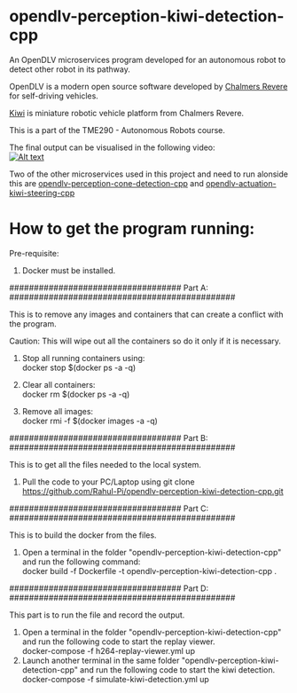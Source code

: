 # opendlv-perception-kiwi-detection-cpp
An OpenDLV microservices program developed for an autonomous robot to detect other robot in its pathway. 

OpenDLV is a modern open source software developed by [Chalmers Revere](https://github.com/chalmers-revere/opendlv) for self-driving vehicles. 

[Kiwi](https://github.com/chalmers-revere/opendlv-tutorial-kiwi) is miniature robotic vehicle platform from Chalmers Revere.

This is a part of the TME290 - Autonomous Robots course.

The final output can be visualised in the following video:\
[![Alt text](https://img.youtube.com/vi/fW5CsNZUt0I/0.jpg)](https://www.youtube.com/watch?v=fW5CsNZUt0I)

Two of the other microservices used in this project and need to run alonside this are [opendlv-perception-cone-detection-cpp](https://github.com/Rahul-Pi/opendlv-perception-cone-detection-cpp) and [opendlv-actuation-kiwi-steering-cpp](https://github.com/Rahul-Pi/opendlv-actuation-kiwi-steering-cpp)

# How to get the program running:

Pre-requisite:
1. Docker must be installed.

################################### Part A: ##############################################

This is to remove any images and containers that can create a conflict with the program.

Caution: This will wipe out all the containers so do it only if it is necessary.

1. Stop all running containers using:\
docker stop $(docker ps -a -q)

2. Clear all containers:\
docker rm $(docker ps -a -q)

3. Remove all images:\
docker rmi -f $(docker images -a -q)


################################### Part B: ##############################################

This is to get all the files needed to the local system.

1. Pull the code to your PC/Laptop using
   git clone https://github.com/Rahul-Pi/opendlv-perception-kiwi-detection-cpp.git

################################### Part C: ##############################################

This is to build the docker from the files.

1. Open a terminal in the folder "opendlv-perception-kiwi-detection-cpp" and run the following command:\
   docker build -f Dockerfile -t opendlv-perception-kiwi-detection-cpp .


################################### Part D: ##############################################

This part is to run the file and record the output.

1. Open a terminal in the folder "opendlv-perception-kiwi-detection-cpp" and run the following code to start the replay viewer.\
   docker-compose -f h264-replay-viewer.yml up
2. Launch another terminal in the same folder "opendlv-perception-kiwi-detection-cpp" and run the following code to start the kiwi detection.\
   docker-compose -f simulate-kiwi-detection.yml up

